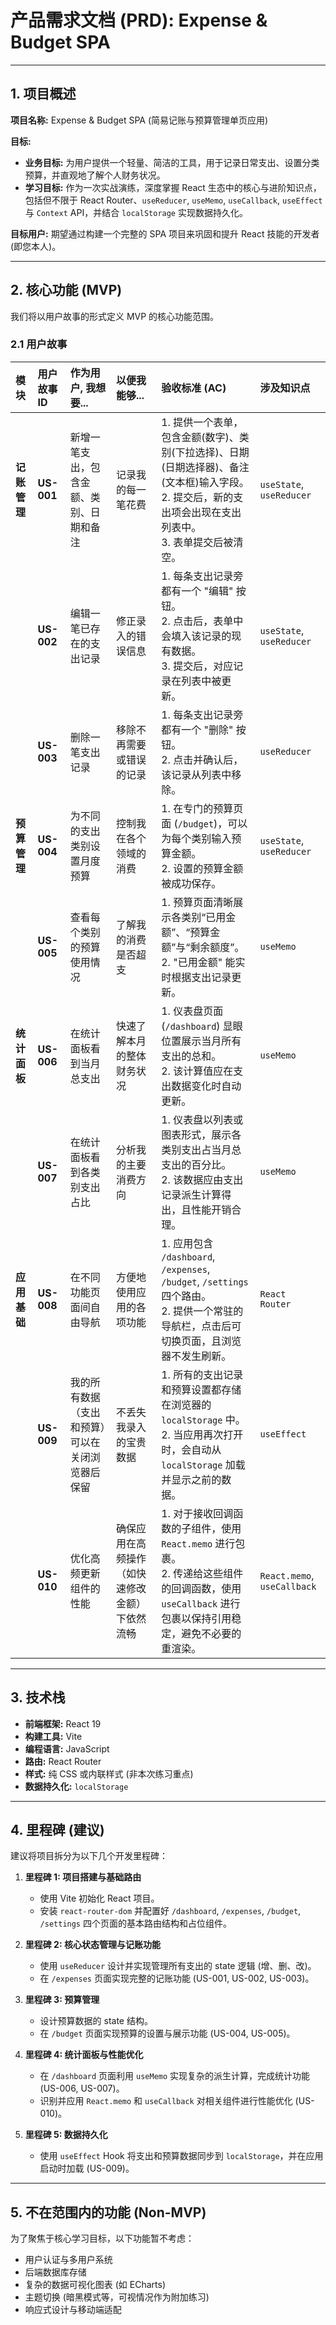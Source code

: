 
# 产品需求文档 (PRD): Expense & Budget SPA

---

## 1. 项目概述

**项目名称:** Expense & Budget SPA (简易记账与预算管理单页应用)

**目标:**
- **业务目标:** 为用户提供一个轻量、简洁的工具，用于记录日常支出、设置分类预算，并直观地了解个人财务状况。
- **学习目标:** 作为一次实战演练，深度掌握 React 生态中的核心与进阶知识点，包括但不限于 React Router、`useReducer`, `useMemo`, `useCallback`, `useEffect` 与 `Context` API，并结合 `localStorage` 实现数据持久化。

**目标用户:** 期望通过构建一个完整的 SPA 项目来巩固和提升 React 技能的开发者 (即您本人)。

---

## 2. 核心功能 (MVP)

我们将以用户故事的形式定义 MVP 的核心功能范围。

### 2.1 用户故事

| 模块 | 用户故事 ID | 作为用户, 我想要... | 以便我能够... | 验收标准 (AC) | 涉及知识点 |
| :--- | :--- | :--- | :--- | :--- | :--- |
| **记账管理** | **US-001** | 新增一笔支出，包含金额、类别、日期和备注 | 记录我的每一笔花费 | 1. 提供一个表单，包含金额(数字)、类别(下拉选择)、日期(日期选择器)、备注(文本框)输入字段。<br>2. 提交后，新的支出项会出现在支出列表中。<br>3. 表单提交后被清空。 | `useState`, `useReducer` |
| | **US-002** | 编辑一笔已存在的支出记录 | 修正录入的错误信息 | 1. 每条支出记录旁都有一个 "编辑" 按钮。<br>2. 点击后，表单中会填入该记录的现有数据。<br>3. 提交后，对应记录在列表中被更新。 | `useState`, `useReducer` |
| | **US-003** | 删除一笔支出记录 | 移除不再需要或错误的记录 | 1. 每条支出记录旁都有一个 "删除" 按钮。<br>2. 点击并确认后，该记录从列表中移除。 | `useReducer` |
| **预算管理** | **US-004** | 为不同的支出类别设置月度预算 | 控制我在各个领域的消费 | 1. 在专门的预算页面 (`/budget`)，可以为每个类别输入预算金额。<br>2. 设置的预算金额被成功保存。 | `useState`, `useReducer` |
| | **US-005** | 查看每个类别的预算使用情况 | 了解我的消费是否超支 | 1. 预算页面清晰展示各类别“已用金额”、“预算金额”与“剩余额度”。<br>2. "已用金额" 能实时根据支出记录更新。 | `useMemo` |
| **统计面板** | **US-006** | 在统计面板看到当月总支出 | 快速了解本月的整体财务状况 | 1. 仪表盘页面 (`/dashboard`) 显眼位置展示当月所有支出的总和。<br>2. 该计算值应在支出数据变化时自动更新。 | `useMemo` |
| | **US-007** | 在统计面板看到各类别支出占比 | 分析我的主要消费方向 | 1. 仪表盘以列表或图表形式，展示各类别支出占当月总支出的百分比。<br>2. 该数据应由支出记录派生计算得出，且性能开销合理。 | `useMemo` |
| **应用基础** | **US-008** | 在不同功能页面间自由导航 | 方便地使用应用的各项功能 | 1. 应用包含 `/dashboard`, `/expenses`, `/budget`, `/settings` 四个路由。<br>2. 提供一个常驻的导航栏，点击后可切换页面，且浏览器不发生刷新。 | `React Router` |
| | **US-009** | 我的所有数据（支出和预算）可以在关闭浏览器后保留 | 不丢失我录入的宝贵数据 | 1. 所有的支出记录和预算设置都存储在浏览器的 `localStorage` 中。<br>2. 当应用再次打开时，会自动从 `localStorage` 加载并显示之前的数据。 | `useEffect` |
| | **US-010** | 优化高频更新组件的性能 | 确保应用在高频操作（如快速修改金额）下依然流畅 | 1. 对于接收回调函数的子组件，使用 `React.memo` 进行包裹。<br>2. 传递给这些组件的回调函数，使用 `useCallback` 进行包裹以保持引用稳定，避免不必要的重渲染。 | `React.memo`, `useCallback` |

---

## 3. 技术栈

- **前端框架:** React 19
- **构建工具:** Vite
- **编程语言:** JavaScript
- **路由:** React Router
- **样式:** 纯 CSS 或内联样式 (非本次练习重点)
- **数据持久化:** `localStorage`

---

## 4. 里程碑 (建议)

建议将项目拆分为以下几个开发里程碑：

1.  **里程碑 1: 项目搭建与基础路由**
    - 使用 Vite 初始化 React 项目。
    - 安装 `react-router-dom` 并配置好 `/dashboard`, `/expenses`, `/budget`, `/settings` 四个页面的基本路由结构和占位组件。

2.  **里程碑 2: 核心状态管理与记账功能**
    - 使用 `useReducer` 设计并实现管理所有支出的 state 逻辑 (增、删、改)。
    - 在 `/expenses` 页面实现完整的记账功能 (US-001, US-002, US-003)。

3.  **里程碑 3: 预算管理**
    - 设计预算数据的 state 结构。
    - 在 `/budget` 页面实现预算的设置与展示功能 (US-004, US-005)。

4.  **里程碑 4: 统计面板与性能优化**
    - 在 `/dashboard` 页面利用 `useMemo` 实现复杂的派生计算，完成统计功能 (US-006, US-007)。
    - 识别并应用 `React.memo` 和 `useCallback` 对相关组件进行性能优化 (US-010)。

5.  **里程碑 5: 数据持久化**
    - 使用 `useEffect` Hook 将支出和预算数据同步到 `localStorage`，并在应用启动时加载 (US-009)。

---

## 5. 不在范围内的功能 (Non-MVP)

为了聚焦于核心学习目标，以下功能暂不考虑：

- 用户认证与多用户系统
- 后端数据库存储
- 复杂的数据可视化图表 (如 ECharts)
- 主题切换 (暗黑模式等，可视情况作为附加练习)
- 响应式设计与移动端适配 